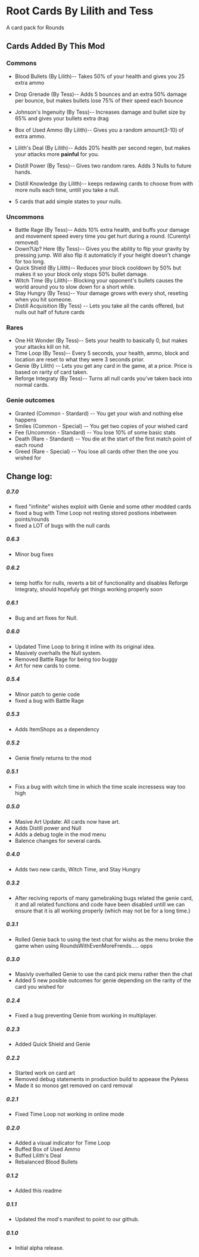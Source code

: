 # Root Cards By Lilith and Tess
A card pack for Rounds
## Cards Added By This Mod
### Commons
- Blood Bullets (By Lilith)-- Takes 50% of your health and gives you 25 extra ammo
- Drop Grenade (By Tess)-- Adds 5 bounces and an extra 50% damage per bounce, but makes bullets lose 75% of their speed each bounce
- Johnson's Ingenuity (By Tess)-- Increases damage and bullet size by 65% and gives your bullets extra drag
- Box of Used Ammo (By Lilith)-- Gives you a random amount(3-10) of extra ammo.
- Lilith's Deal (By Lilith)-- Adds 20% health per second regen, but makes your attacks more **painful** for you.
- Distill Power (By Tess)-- Gives two random rares. Adds 3 Nulls to future hands.
- Distill Knowledge (by Lilith)-- keeps redawing cards to choose from with more nulls each time, untill you take a null.

- 5 cards that add simple states to your nulls.

### Uncommons
- Battle Rage (By Tess)-- Adds 10% extra health, and buffs your damage and movement speed every time you get hurt during a round. (Curentyl removed)
- Down?Up? Here (By Tess)-- Gives you the ability to flip your gravity by pressing jump. Will also flip it automaticly if your height doesn't change for too long.
- Quick Shield (By Lilith)-- Reduces your block cooldown by 50% but makes it so your block only stops 50% bullet damage.
- Witch Time (By Lilith)-- Blocking your opponent's bullets causes the world around you to slow down for a short while.
- Stay Hungry (By Tess)-- Your damage grows with every shot, reseting when you hit someone.
- Distill Acquisition (By Tess) -- Lets you take all the cards offered, but nulls out half of future cards


### Rares
- One Hit Wonder (By Tess)-- Sets your health to basically 0, but makes your attacks kill on hit.
- Time Loop (By Tess)-- Every 5 seconds, your health, ammo, block and location are reset to what they were 3 seconds prior.
- Genie (By Lilith) -- Lets you get any card in the game, at a price. Price is based on rarity of card taken.
- Reforge Integraty (By Tess)-- Turns all null cards you've taken back into normal cards.


### Genie outcomes
- Granted (Common - Stardard) -- You get your wish and nothing else happens
- Smiles (Common - Special) -- You get two copies of your wished card
- Fee (Uncommon - Standard) -- You lose 10% of some basic stats
- Death (Rare - Standard) -- You die at the start of the first match point of each round
- Greed (Rare - Special) -- You lose all cards other then the one you wished for


## Change log:

##### 0.7.0
- fixed "infinite" wishes exploit with Genie and some other modded cards
- fixed a bug with Time Loop not resting stored postions inbetween points/rounds
- fixed a LOT of bugs with the null cards

##### 0.6.3
- Minor bug fixes

##### 0.6.2
- temp hotfix for nulls, reverts a bit of functionality and disables Reforge Integraty, should hopefuly get things working properly soon

##### 0.6.1
- Bug and art fixes for Null.

##### 0.6.0
- Updated Time Loop to bring it inline with its original idea.
- Masively overhalls the Null system.
- Removed Battle Rage for being too buggy
- Art for new cards to come.

##### 0.5.4
- Minor patch to genie code
- fixed a bug with Battle Rage

##### 0.5.3
- Adds ItemShops as a dependency

##### 0.5.2
- Genie finely returns to the mod

##### 0.5.1
- Fixs a bug with witch time in which the time scale incressess way too high

##### 0.5.0
- Masive Art Update: All cards now have art.
- Adds Distill power and Null
- Adds a debug togle in the mod menu
- Balence changes for several cards.

##### 0.4.0
- Adds two new cards, Witch Time, and Stay Hungry

##### 0.3.2
- After reciving reports of many gamebraking bugs related the genie card, it and all related functions and code have been disabled untill we can ensure that it is all working properly (which may not be for a long time.)

##### 0.3.1
- Rolled Genie back to using the text chat for wishs as the menu broke the game when using RoundsWithEvenMoreFrends..... opps

##### 0.3.0
- Masivly overhalled Genie to use the card pick menu rather then the chat
- Added 5 new posible outcomes for genie depending on the rarity of the card you wished for

##### 0.2.4
- Fixed a bug preventing Genie from working in multiplayer.

##### 0.2.3
- Added Quick Shield and Genie

##### 0.2.2
- Started work on card art
- Removed debug statements in production build to appease the Pykess
- Made it so monos get removed on card removal

##### 0.2.1
- Fixed Time Loop not working in online mode

##### 0.2.0
- Added a visual indicator for Time Loop
- Buffed Box of Used Ammo
- Buffed Lilith's Deal
- Rebalanced Blood Bullets 

##### 0.1.2
- Added this readme

##### 0.1.1
- Updated the mod's manifest to point to our github.

##### 0.1.0
- Initial alpha release.